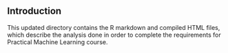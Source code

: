 ## Introduction
This updated directory contains the R markdown and compiled HTML files, which describe the analysis done in order to complete the requirements for Practical Machine Learning course. 